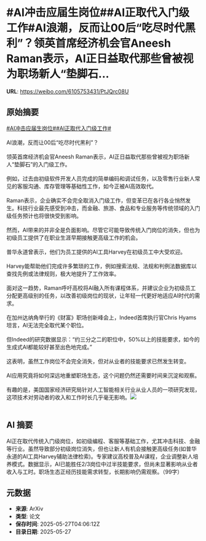 # #AI冲击应届生岗位##AI正取代入门级工作#AI浪潮，反而让00后“吃尽时代黑利”？领英首席经济机会官Aneesh Raman表示，AI正日益取代那些曾被视为职场新人“垫脚石...

**URL**: https://weibo.com/6105753431/PtJQrc08U

## 原始摘要

<a href="https://m.weibo.cn/search?containerid=231522type%3D1%26t%3D10%26q%3D%23AI%E5%86%B2%E5%87%BB%E5%BA%94%E5%B1%8A%E7%94%9F%E5%B2%97%E4%BD%8D%23&amp;extparam=%23AI%E5%86%B2%E5%87%BB%E5%BA%94%E5%B1%8A%E7%94%9F%E5%B2%97%E4%BD%8D%23" data-hide=""><span class="surl-text">#AI冲击应届生岗位#</span></a><a href="https://m.weibo.cn/search?containerid=231522type%3D1%26t%3D10%26q%3D%23AI%E6%AD%A3%E5%8F%96%E4%BB%A3%E5%85%A5%E9%97%A8%E7%BA%A7%E5%B7%A5%E4%BD%9C%23&amp;extparam=%23AI%E6%AD%A3%E5%8F%96%E4%BB%A3%E5%85%A5%E9%97%A8%E7%BA%A7%E5%B7%A5%E4%BD%9C%23" data-hide=""><span class="surl-text">#AI正取代入门级工作#</span></a><br><br>AI浪潮，反而让00后“吃尽时代黑利”？<br><br>领英首席经济机会官Aneesh Raman表示，AI正日益取代那些曾被视为职场新人“垫脚石”的入门级工作。<br><br>例如，过去由初级软件开发人员完成的简单编码和调试任务，以及零售行业新人常见的客服沟通、库存管理等基础性工作，如今正被AI高效取代。<br><br>Raman表示，企业确实不会完全取消入门级工作，但变革已在各行各业悄然发生。科技行业最先感受到冲击，而金融、旅游、食品和专业服务等传统领域的入门级任务预计也将很快受到影响。<br><br>然而，AI带来的并非全是负面影响。尽管它可能导致传统入门岗位的消失，但也为初级员工提供了在职业生涯早期接触更高级工作的机会。<br><br>普华永道曾表示，他们为员工提供的AI工具Harvey在初级员工中大受欢迎。<br><br>Harvey能帮助他们完成许多繁琐的工作，例如搜索法规、法规和判例法数据库以查找先例或法律规则，极大地提升了工作效率。<br><br>面对这一趋势，Raman呼吁高校将AI融入所有课程体系，并建议企业为初级员工分配更高级别的任务，以改善初级岗位的现状，让年轻一代更好地适应AI时代的需求。<br><br>在加州达纳角举行的《财富》职场创新峰会上，Indeed首席执行官Chris Hyams坦言，AI无法完全取代某个职位。<br><br>但Indeed的研究数据显示：“约三分之二的职位中，50%以上的技能要求，如今的生成式AI都能较好甚至出色地完成。”<br><br>这表明，虽然工作岗位不会完全消失，但对从业者的技能要求已然发生转变。<br><br>AI应用究竟将如何深远地重塑职场生态，这个问题仍然还需要时间来沉淀和观察。<br><br>有趣的是，美国国家经济研究局针对人工智能相关行业从业人员的一项研究发现，这项技术对劳动者的收入和工作时长几乎毫无影响。<img style="" src="https://tvax3.sinaimg.cn/large/006Fd7o3gy1i1tw6gm8igj30zk0zk7wh.jpg" referrerpolicy="no-referrer"><br><br>

## AI 摘要

AI正在取代传统入门级岗位，如初级编程、客服等基础工作，尤其冲击科技、金融等行业。虽然导致部分初级岗位消失，但也让新人有机会接触更高级任务(如普华永道的AI工具Harvey辅助法律检索)。专家建议高校普及AI课程，企业调整新人培养模式。数据显示，AI已能胜任2/3岗位中过半技能要求，但尚未显著影响从业者收入与工时。职场生态正经历技能需求转型，长期影响仍需观察。（99字）

## 元数据

- **来源**: ArXiv
- **类型**: 论文
- **保存时间**: 2025-05-27T04:06:12Z
- **目录日期**: 2025-05-27
